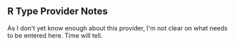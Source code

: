 R Type Provider Notes
---------------------

As I don't yet know enough about this provider, I'm not clear on what needs to be entered here.
Time will tell.
